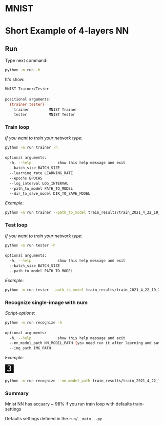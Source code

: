 # MNIST
# Short Example of 4-layers NN 

## Run
Type next command:

```bash
python -m run -h
```

It's show:
```bash
MNIST Trainer/Tester

positional arguments:
  {trainer,tester}
    trainer         MNIST Trainer
    tester          MNIST Tester
```

### Train loop
*If you want to train your network type:*
```bash
python -m run trainer -h

optional arguments:
  -h, --help            show this help message and exit
  --batch_size BATCH_SIZE
  --learning_rate LEARNING_RATE
  --epochs EPOCHS
  --log_interval LOG_INTERVAL
  --path_to_model PATH_TO_MODEL
  --dir_to_save_model DIR_TO_SAVE_MODEL
```
*Example:*
```bash
python -m run trainer --path_to_model train_results/train_2021_4_22_19_3_59 --dir_to_save_model train_results
```

### Test loop
*If you want to train your network type:*
```bash
python -m run tester -h

optional arguments:
  -h, --help            show this help message and exit
  --batch_size BATCH_SIZE
  --path_to_model PATH_TO_MODEL
```
*Example:*
```bash
python -m run tester --path_to_model train_results/train_2021_4_22_19_3_59
```

### Recognize single-image with num
*Script-options:*
```bash
python -m run recognize -h

optional arguments:
  -h, --help            show this help message and exit
  --nn_model_path NN_MODEL_PATH (you need run it after learning and saving NN-model)
  --img_path IMG_PATH
```

*Example:*

![](https://raw.githubusercontent.com/SpceForMind/MNIST/main/img/3.png)

```bash
python -m run recognize --nn_model_path train_results/train_2021_4_22_19_3_59 --img_path img/3.jpg
```

### Summary
Mnist NN has accuary ~ 98% if you run train loop with defaults train-settings


Defaults settings defined in the `run/__main__.py`


